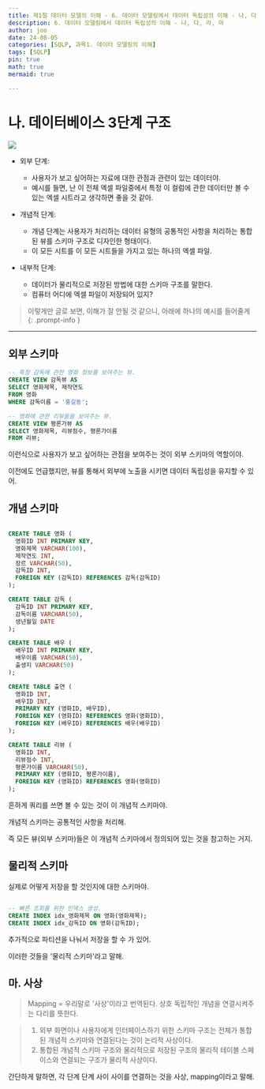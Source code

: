 ```yaml
---
title: 제1절 데이터 모델의 이해 - 6. 데이터 모델링에서 데이터 독립성의 이해 - 나, 다, 라, 마
description: 6. 데이터 모델링에서 데이터 독립성의 이해 - 나, 다, 라, 마
author: joo
date: 24-08-05
categories: [SQLP, 과목1. 데이터 모델링의 이해]
tags: [SQLP]
pin: true
math: true
mermaid: true

---
```


# 나. 데이터베이스 3단계 구조

![](https://jwjinn.github.io/assets/img/Sqlp/2024-08-05-21-10-12.png)

- 외부 단계:
    - 사용자가 보고 싶어하는 자료에 대한 관점과 관련이 있는 데이터야.
    - 예시를 들면, 난 이 전체 엑셀 파일중에서 특정 이 컬럼에 관한 데이터만 볼 수 있는 엑셀 시트라고 생각하면 좋을 것 같아.

- 개념적 단계:
    - 개념 단계는 사용자가 처리하는 데이터 유형의 공통적인 사항을 처리하는 통합된 뷰를 스키마 구조로 디자인한 형태이다.
    - 이 모든 시트를 이 모든 시트들을 가지고 있는 하나의 엑셀 파일.

- 내부적 단계:
    - 데이터가 물리적으로 저장된 방법에 대한 스키마 구조를 말한다.
    - 컴퓨터 어디에 엑셀 파일이 저장되어 있지?

> 이렇게만 글로 보면, 이해가 잘 안될 것 같으니, 아래에 하나의 예시를 들어줄게
{: .prompt-info }

***

## 외부 스키마

```sql
-- 특정 감독에 관한 영화 정보를 보여주는 뷰.
CREATE VIEW 감독뷰 AS
SELECT 영화제목, 제작연도
FROM 영화
WHERE 감독이름 = '홍길동';

-- 영화에 관한 리뷰들을 보여주는 뷰.
CREATE VIEW 평론가뷰 AS
SELECT 영화제목, 리뷰점수, 평론가이름
FROM 리뷰;


```
이런식으로 사용자가 보고 싶어하는 관점을 보여주는 것이 외부 스키마의 역할이야.

이전에도 언급했지만, 뷰를 통해서 외부에 노출을 시키면 데이터 독립성을 유지할 수 있어.

## 개념 스키마

```sql

CREATE TABLE 영화 (
  영화ID INT PRIMARY KEY,
  영화제목 VARCHAR(100),
  제작연도 INT,
  장르 VARCHAR(50),
  감독ID INT,
  FOREIGN KEY (감독ID) REFERENCES 감독(감독ID)
);

CREATE TABLE 감독 (
  감독ID INT PRIMARY KEY,
  감독이름 VARCHAR(50),
  생년월일 DATE
);

CREATE TABLE 배우 (
  배우ID INT PRIMARY KEY,
  배우이름 VARCHAR(50),
  출생지 VARCHAR(50)
);

CREATE TABLE 출연 (
  영화ID INT,
  배우ID INT,
  PRIMARY KEY (영화ID, 배우ID),
  FOREIGN KEY (영화ID) REFERENCES 영화(영화ID),
  FOREIGN KEY (배우ID) REFERENCES 배우(배우ID)
);

CREATE TABLE 리뷰 (
  영화ID INT,
  리뷰점수 INT,
  평론가이름 VARCHAR(50),
  PRIMARY KEY (영화ID, 평론가이름),
  FOREIGN KEY (영화ID) REFERENCES 영화(영화ID)
);

```
흔하게 쿼리를 쓰면 볼 수 있는 것이 이 개념적 스키마야.

개념적 스키마는 공통적인 사항을 처리해.

즉 모든 뷰(외부 스키마)들은 이 개념적 스키마에서 정의되어 있는 것을 참고하는 거지.

## 물리적 스키마

실제로 어떻게 저장을 할 것인지에 대한 스키마야.

```sql

-- 빠른 조회를 위한 인덱스 생성.
CREATE INDEX idx_영화제목 ON 영화(영화제목);
CREATE INDEX idx_감독ID ON 영화(감독ID);
```

추가적으로 파티션을 나눠서 저장을 할 수 가 있어.

이러한 것들을 '물리적 스키마'라고 말해.

##  마. 사상

> Mapping = 우리말로 '사상'이라고 번역된다. 상호 독립적인 개념을 연결시켜주는 다리를 뜻한다.

> 1. 외부 화면이나 사용자에게 인터페이스하기 위한 스키마 구조는 전체가 통합된 개념적 스키마와 연결된다는 것이 논리적 사상이다.
> 2. 통합된 개념적 스키마 구조와 물리적으로 저장된 구조의 물리적 테이블 스페이스와 연결되는 구조가 물리적 사상이다.

간단하게 말하면, 각 단계 단계 사이 사이를 연결하는 것을 사상, mapping이라고 말해.

